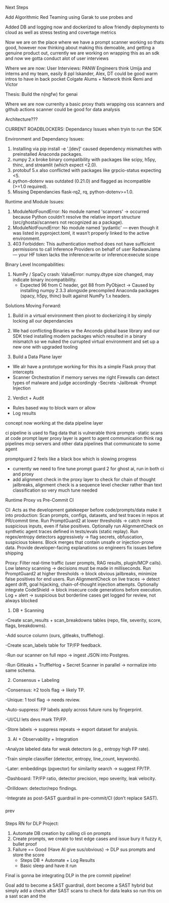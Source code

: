 
Next Steps

Add Algorithmic Red Teaming using Garak to use probes and 

Added DB and logging now and dockerized to allow friendly deployments to cloud as well as stress testing and covertage metrics


Now we are on the place where we have a prompt scanner working so thats good, however now thinking about making this demoable,
and getting a genuine product out, currently we are working on wrapping this as an sdk and now we gotta conduct alot of user interviews

Where we are now:
User Interviews:
PANW Engineers think Umija and interns and my team, easily 8 ppl
Iskander, Alex, DT could be good warm intros to have in back pocket
Colgate Alums + Network think Remi and Victor

Thesis: Build the n(ngfw) for genai 

Where we are now currenlty a basic proxy thats wrapping oss scanners and github actions scanner could be good for data analysis

Architecture???

CURRENT ROADBLOCKERS:
Dependancy Issues when tryin to run the SDK

Environment and Dependancy Issues:
1) Installing via pip install -e '.[dev]' caused dependency mismatches with preinstalled Anaconda packages.
2) numpy 2.x broke binary compatibility with packages like scipy, h5py, thinc, and streamlit (which expect <2.0).
3) protobuf 5.x also conflicted with packages like grpcio-status expecting <5.
4) python-dotenv was outdated (0.21.0) and flagged as incompatible (>=1.0 required).
5) Missing Dependancies flask-rq2, rq, python-dotenv>=1.0.

Runtime and Module Issues:
1) ModuleNotFoundError: No module named 'scanners' → occurred because Python couldn’t resolve the relative import structure (src/ghostai/scanners not recognized as a package).
2) ModuleNotFoundError: No module named 'pydantic' — even though it was listed in pyproject.toml, it wasn’t properly linked to the active environment.
3) 403 Forbidden: This authentication method does not have sufficient permissions to call Inference Providers on behalf of user RadwanJama — your HF token lacks the inference:write or inference:execute scope

Binary Level Incompabilities:
1) NumPy / SpaCy crash: ValueError: numpy.dtype size changed, may indicate binary incompatibility.
    -   Expected 96 from C header, got 88 from PyObject → Caused by installing numpy 2.3.3 
    alongside precompiled Anaconda packages (spacy, h5py, thinc) built against NumPy 1.x headers.

Solutions Moving Forward:
1) Build in a virtual environment then pivot to dockerizing it by simply locking all our dependancies
2) We had conflicting Binaries w the Anconda global base library and our SDK tried installing modern packages which resulted in a binary 
mismatch so we nuked the currupted virtual environment and set up a new one with upgraded tooling

1) Build a Data Plane layer
- We alr have a prototype working for this its a simple Flask proxy that intercepts
- Scanner Orchestration if memory serves me right Firewalls can detect types of malware and judge accordingly
    -Secrets
    -Jailbreak
    -Prompt Injection
2) Verdict + Audit
- Rules based way to block warn or allow 
- Log results


concept now working at the data pipeline layer

ci pipeline is used to flag data that is vulnerable
think prompts 
-static scans at code prompt layer
proxy layer is agent to agent communication think rag pipelines mcp servers and other data pipelines that communicate to some agent

promptguard 2 feels like a black box which is slowing progress
- currently we need to fine tune prompt guard 2 for ghost ai, run in both ci and proxy
- add alignment check in the proxy layer to check for chain of thought jailbreaks, alignment check is a sequence level checker rather than text classification so very much tune needed

Runtime Proxy vs Pre-Commit CI

CI:
Acts as the development gatekeeper before code/prompts/data make it into production:
Scan prompts, configs, datasets, and test traces in repos at PR/commit time.
Run PromptGuard2 at lower thresholds → catch more suspicious inputs, even if false positives.
Optionally run AlignmentCheck on synthetic agent traces defined in tests/evals (static replay).
Run regex/entropy detectors aggressively → flag secrets, obfuscation, suspicious tokens.
Block merges that contain unsafe or injection-prone data.
Provide developer-facing explanations so engineers fix issues before shipping


Proxy:
Filter real-time traffic (user prompts, RAG results, plugin/MCP calls).
Low latency scanning → decisions must be made in milliseconds.
Run PromptGuard2 at higher thresholds → block obvious jailbreaks, minimize false positives for end users.
Run AlignmentCheck on live traces → detect agent drift, goal hijacking, chain-of-thought injection attempts.
Optionally integrate CodeShield → block insecure code generations before execution.
Log + alert → suspicious but borderline cases get logged for review, not always blocked


1. DB + Scanning

-Create scan_results + scan_breakdowns tables (repo, file, severity, score, flags, breakdowns).

-Add source column (ours, gitleaks, trufflehog).

-Create scan_labels table for TP/FP feedback.

-Run our scanner on full repo → ingest JSON into Postgres.

-Run Gitleaks + TruffleHog + Secret Scanner in parallel → normalize into same schema.

2. Consensus + Labeling

-Consensus: ≥2 tools flag → likely TP.

-Unique: 1 tool flag → needs review.

-Auto-suppress: FP labels apply across future runs by fingerprint.

-UI/CLI lets devs mark TP/FP.

-Store labels → suppress repeats → export dataset for analysis.

3. AI + Observability + Integration

-Analyze labeled data for weak detectors (e.g., entropy high FP rate).

-Train simple classifier (detector, entropy, line_count, keywords).

-Later: embeddings (pgvector) for similarity search → suggest FP/TP.

-Dashboard: TP/FP ratio, detector precision, repo severity, leak velocity.

-Drilldown: detector/repo findings.

-Integrate as post-SAST guardrail in pre-commit/CI (don’t replace SAST).

###
prev
###
Steps RN for DLP Project:

1. Automate DB creation by calling cli on prompts
2. Create prompts, we create to test edge cases and issue bury it fuzzy it, bullet proof
3. Failure == Good (Have AI give sus/obvious) -> DLP sus prompts and store the score
    - Steps DB + Automate + Log Results
    - Basic sleep and have it run

Final is gonna be integrating DLP in the pre commit pipeline!


Goal add to become a SAST guardrail, dont become a SAST hybrid but simply add a check after SAST scans to check for data leaks so run this on a sast scan and the